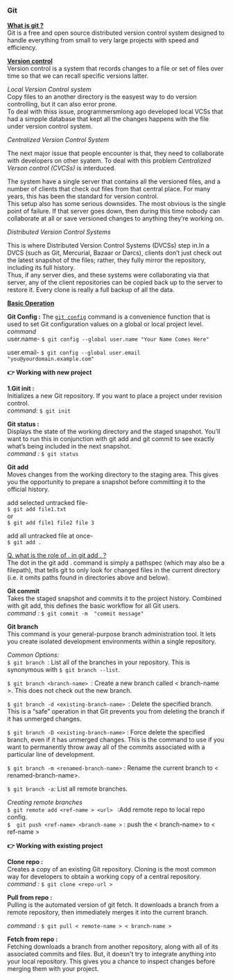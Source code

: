 ### Git

[**What is git ?**](https://git-scm.com/)  
Git is a free and open source distributed version control system designed to handle everything from small to very large projects with speed and efficiency.  

[ **Version control** ](https://git-scm.com/book/en/v2/Getting-Started-About-Version-Control)   
Version control is a system that records changes to a file or set of files over time so that we can recall specific versions latter.  

 *Local Version Control system*   
 Copy files to an another directory is the easyest way to do version controlling, but it can also error prone.  
 To deal with thiss issue, programmersmlong ago developed local VCSs that had a simpple database that kept all the changes happens with the file under version control system.  

 *Centralized Version Control System*  

 The next major issue that people encounter is that, they need to collaborate with developers on other syatem. To deal with this problem *Centralized Verson control (CVCSs)* is interduced.  

The system have a single server that contains
all the versioned files, and a number of clients that check out files from that central place. For many
years, this has been the standard for version control.  
This setup also has some serious downsides. The most obvious is the single point of failure. If that server goes down, then during this time nobody can collaborate at all or save versioned changes to anything they’re working on.  

*Distributed Version Control Systems*  
  
This is where Distributed Version Control Systems (DVCSs) step in.In a DVCS (such as Git, Mercurial,
Bazaar or Darcs), clients don’t just check out the latest snapshot of the files; rather, they fully
mirror the repository, including its full history.  
Thus, if any server dies, and these systems were
collaborating via that server, any of the client repositories can be copied back up to the server to
restore it. Every clone is really a full backup of all the data.  

[**Basic Operation**](https://www.atlassian.com/git/glossary)  

**Git Config :** 
   The [```git config```](https://www.atlassian.com/git/tutorials/setting-up-a-repository/git-config#:~:text=The%20git%20config%20command%20is,modify%20a%20configuration%20text%20file.) command is a convenience function that is used to set Git configuration values on a global or local project level.   
   *command*  
   user.name- ```$ git config --global user.name "Your Name Comes Here"```

   user.email- ```$ git config --global user.email "you@yourdomain.example.com"```  

**👉 Working with new project**

**1.Git init :**  
Initializes a new Git repository. If you want to place a project under revision control.  
*command:* ```$ git init```  

**Git status :**  
Displays the state of the working directory and the staged snapshot. You’ll want to run this in conjunction with git add and git commit to see exactly what’s being included in the next snapshot.  
*command :* ```$ git status```  

**Git add**  
Moves changes from the working directory to the staging area. This gives you the opportunity to prepare a snapshot before committing it to the official history.

add selected untracked file-  
 ```$ git add file1.txt```  
or  
 ```$ git add file1 file2 file 3``` 

add all untracked file at once-  
```$ git add .```    

[Q. what is the role of . in git add . ?](https://www.designcise.com/web/tutorial/what-does-git-add-dot-do#:~:text=The%20dot%20in%20the%20git,in%20directories%20above%20and%20below)  
The dot in the git add . command is simply a pathspec (which may also be a filepath), that tells git to only look for changed files in the current directory (i.e. it omits paths found in directories above and below).    

**Git commit**  
Takes the staged snapshot and commits it to the project history. Combined with git add, this defines the basic workflow for all Git users.  
*command :* ```$ git commit -m  "commit message"```  

**Git branch**  
This command is your general-purpose branch administration tool. It lets you create isolated development environments within a single repository.

*Common Options:*   
```$ git branch ```:  List all of the branches in your repository. This is synonymous with ```$ git branch --list```.  

```$ git branch <branch-name> ```: Create a new branch called < branch-name >. This does not check out the new branch.  

```$ git branch -d <existing-branch-name> ```: Delete the specified branch. This is a “safe” operation in that Git prevents you from deleting the branch if it has unmerged changes.  

```$ git branch -D <existing-branch-name>``` : Force delete the specified branch, even if it has unmerged changes. This is the command to use if you want to permanently throw away all of the commits associated with a particular line of development.

```$ git branch -m <renamed-branch-name>``` : Rename the current branch to < renamed-branch-name>.  

```$ git branch -a```:  List all remote branches.  

*Creating remote branches*  
```$ git remote add <ref-name > <url> ``` :Add remote repo to local repo config.  
```$  git push <ref-name> <branch-name >``` :
 push the < branch-name> to < ref-name >  

**👉 Working with existing project**  

**Clone repo :**   
Creates a copy of an existing Git repository. Cloning is the most common way for developers to obtain a working copy of a central repository.  
*command :* ```$ git clone <repo-url >```

**Pull from repo :**  
Pulling is the automated version of git fetch. It downloads a branch from a remote repository, then immediately merges it into the current branch.

*command :* ```$ git pull < remote-name > < branch-name >```   
  
**Fetch from repo :**   
Fetching downloads a branch from another repository, along with all of its associated commits and files. But, it doesn't try to integrate anything into your local repository. This gives you a chance to inspect changes before merging them with your project.


